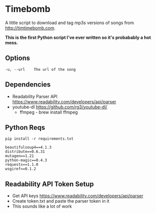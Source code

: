 # Timebomb

A little script to download and tag mp3s versions of songs from
http://timtimebomb.com.

**This is the first Python script I've ever written so it's probabably a hot mess.**

## Options
    -u, --url    The url of the song

## Dependencies
- Readability Parser API https://www.readability.com/developers/api/parser
- youtube-dl https://github.com/rg3/youtube-dl/
  - ffmpeg - brew install ffmpeg

## Python Reqs

`pip install -r requirements.txt`

    beautifulsoup4==4.1.3
    distribute==0.6.31
    mutagen==1.21
    python-magic==0.4.3
    requests==1.1.0
    wsgiref==0.1.2

## Readability API Token Setup
- Get API keys https://www.readability.com/developers/api/parser
- Create token.txt and paste the parser token in it
- This sounds like a lot of work